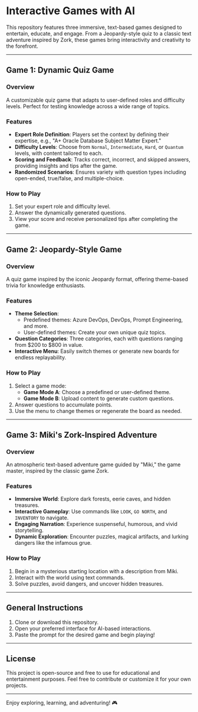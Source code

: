 # Interactive Games with AI

This repository features three immersive, text-based games designed to entertain, educate, and engage. From a Jeopardy-style quiz to a classic text adventure inspired by Zork, these games bring interactivity and creativity to the forefront.

---

## **Game 1: Dynamic Quiz Game**
### Overview
A customizable quiz game that adapts to user-defined roles and difficulty levels. Perfect for testing knowledge across a wide range of topics.

### Features
- **Expert Role Definition**: Players set the context by defining their expertise, e.g., "A+ Oracle Database Subject Matter Expert."
- **Difficulty Levels**: Choose from `Normal`, `Intermediate`, `Hard`, or `Quantum` levels, with content tailored to each.
- **Scoring and Feedback**: Tracks correct, incorrect, and skipped answers, providing insights and tips after the game.
- **Randomized Scenarios**: Ensures variety with question types including open-ended, true/false, and multiple-choice.

### How to Play
1. Set your expert role and difficulty level.
2. Answer the dynamically generated questions.
3. View your score and receive personalized tips after completing the game.

---

## **Game 2: Jeopardy-Style Game**
### Overview
A quiz game inspired by the iconic Jeopardy format, offering theme-based trivia for knowledge enthusiasts.

### Features
- **Theme Selection**:
  - Predefined themes: Azure DevOps, DevOps, Prompt Engineering, and more.
  - User-defined themes: Create your own unique quiz topics.
- **Question Categories**: Three categories, each with questions ranging from $200 to $800 in value.
- **Interactive Menu**: Easily switch themes or generate new boards for endless replayability.

### How to Play
1. Select a game mode:
   - **Game Mode A**: Choose a predefined or user-defined theme.
   - **Game Mode B**: Upload content to generate custom questions.
2. Answer questions to accumulate points.
3. Use the menu to change themes or regenerate the board as needed.

---

## **Game 3: Miki's Zork-Inspired Adventure**
### Overview
An atmospheric text-based adventure game guided by "Miki," the game master, inspired by the classic game Zork.

### Features
- **Immersive World**: Explore dark forests, eerie caves, and hidden treasures.
- **Interactive Gameplay**: Use commands like `LOOK`, `GO NORTH`, and `INVENTORY` to navigate.
- **Engaging Narration**: Experience suspenseful, humorous, and vivid storytelling.
- **Dynamic Exploration**: Encounter puzzles, magical artifacts, and lurking dangers like the infamous grue.

### How to Play
1. Begin in a mysterious starting location with a description from Miki.
2. Interact with the world using text commands.
3. Solve puzzles, avoid dangers, and uncover hidden treasures.

---

## **General Instructions**
1. Clone or download this repository.
2. Open your preferred interface for AI-based interactions.
3. Paste the prompt for the desired game and begin playing!

---

## **License**
This project is open-source and free to use for educational and entertainment purposes. Feel free to contribute or customize it for your own projects.

---

Enjoy exploring, learning, and adventuring! 🎮
